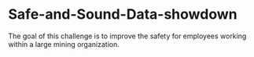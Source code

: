 # Safe-and-Sound-Data-showdown
The goal of this challenge is to improve the safety for employees working within a large mining organization.
